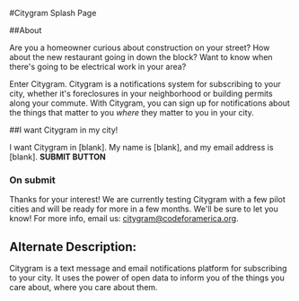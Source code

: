 #Citygram Splash Page

##About

Are you a homeowner curious about construction on your street? How about the new restaurant going in down the block? Want to know when there's going to be electrical work in your area?

Enter Citygram. Citygram is a notifications system for subscribing to your city, whether it's foreclosures in your neighborhood or building permits along your commute. With Citygram, you can sign up for notifications about the things that matter to you _where_ they matter to you in your city.

##I want Citygram in my city!

I want Citygram in [blank]. My name is [blank], and my email address is [blank]. **SUBMIT BUTTON**

### On submit

Thanks for your interest! We are currently testing Citygram with a few pilot cities and will be ready for more in a few months. We'll be sure to let you know! For more info, email us: [citygram@codeforamerica.org](mailto:citygram@codeforamerica.org).



## Alternate Description:

Citygram is a text message and email notifications platform for subscribing to your city. It uses the power of open data to inform you of the things you care about, where you care about them.
